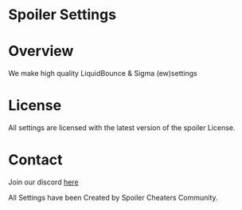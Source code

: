 # Spoiler Settings
# Overview 
We make high quality LiquidBounce & Sigma (ew)settings
# License
All settings are licensed with the latest version of the spoiler License.
# Contact 
Join our discord [here](https://discord.gg/B27nbgJ)

All Settings have been Created by Spoiler Cheaters Community.
